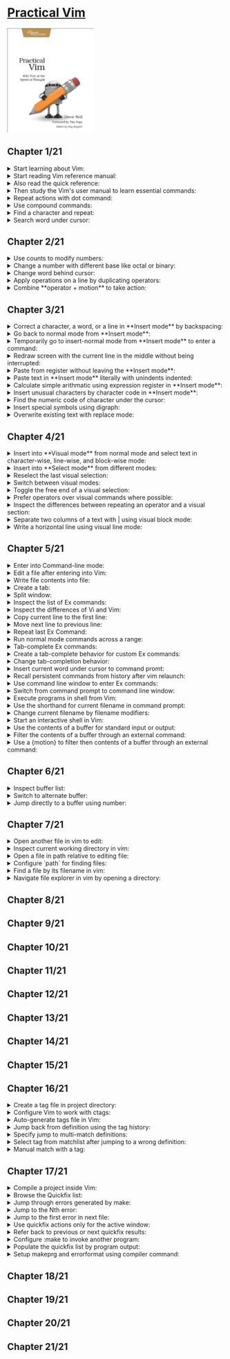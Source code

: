 # [Practical Vim](https://www.amazon.com/Practical-Vim-Thought-Pragmatic-Programmers/dp/1934356980/ref=sr_1_3?crid=3U5TSBECCZ34&keywords=practical+vim&qid=1659248704&sprefix=practical+%2Caps%2C654&sr=8-3)
<img alt="9781934356982" src="../covers/9781934356982.jpg" width="200"/>

## Chapter 1/21

<details>
<summary>Start learning about Vim:</summary>

> * (`:help`)

> Origin: 1

> **References**
---
</details>

<details>
<summary>Start reading Vim reference manual:</summary>

> * (`reference`)

> Origin: 1

> **References**
---
</details>

<details>
<summary>Also read the quick reference:</summary>

> * (`quickref`)

> Origin: 1

> **References**
---
</details>

<details>
<summary>Then study the Vim's user manual to learn essential commands:</summary>

> * (`user-manual`)

> Origin: 1

> **References**
---
</details>

<details>
<summary>Repeat actions with dot command:</summary>

> * (`repeating`)::(`single-repeat`)::(`.`)

> Origin: 1

> **References**
---
</details>

<details>
<summary>Use compound commands:</summary>

> * (`Insert`)::(`inserting`)::(`a` or `A`)
> * (`Insert`)::(`inserting`)::(`i` or `I`)
> * (`Insert`)::(`inserting`)::(`o` or `O`)
> * (`Insert`)::(`delete-insert`)::(`s` or `S`)
> * (`Insert`)::(`delete-insert`)::(`c` or `C`)

> Origin: 1

> **References**
---
</details>

<details>
<summary>Find a character and repeat:</summary>

> * (`cursor-motions`)::(`left-right-motions`)::(`f` or `F`)
> * (`cursor-motions`)::(`left-right-motions`)::(`t`) and (`T`)
> * (`cursor-motions`)::(`left-right-motions`)::(`;`)
> * (`cursor-motions`)::(`left-right-motions`)::(`,`)

> Origin: 1

> **References**
---
</details>

<details>
<summary>Search word under cursor:</summary>

> * (`pattern-searches`)::(`search-commands`)::(`star`)

> Origin: 1

> **References**
---
</details>

## Chapter 2/21

<details>
<summary>Use counts to modify numbers:</summary>

> * (`reference`)::(`notation`)::(`count`)
> * (`changing`)::(`simple-change`)::(`ctrl-a`)
> * (`changing`)::(`simple-change`)::(`ctrl-x`)

> Origin: 2

> **References**
---
</details>

<details>
<summary>Change a number with different base like octal or binary:</summary>

> * (`options`)::(`option-summary`)::(`nrformats`)

> Origin: 2

> **References**
---
</details>

<details>
<summary>Change word behind cursor:</summary>

> * (`changing`)::(`delete-insert`)::(`cw` or `cW`)

> Origin: 2

> **References**
---
</details>

<details>
<summary>Apply operations on a line by duplicating operators:</summary>

> * (`changing`)::(`deleting`)::(`dd`)
> * (`changing`)::(`simple-change`)::(`gUU` or `guu`)

> Origin: 2

> **References**
---
</details>

<details>
<summary>Combine **operator + motion** to take action:</summary>

> **Motions:**
>
> * (`cursor-motions`)::(`operator`)
> * (`cursor-motions`)::(`object-select`)::(`aw`)
> * (`cursor-motions`)::(`object-select`)::(`as`)
> * (`cursor-motions`)::(`object-select`)::(`ap`)
>
> **operator:**
>
> * (`changing`)::(`deleting`)::(`d`)
> * (`changing`)::(`delete-insert`)::(`c`)
> * (`changing`)::(`copy-move`)::(`y`)
> * (`changing`)::(`simple-change`)::(`case`)::(`~` or `gU` or `gu` or `g~`)
> * (`changing`)::(`simple-change`)::(`shift-left-right`)::(`<` or `>`)
> * (`changing`)::(`complex-change`)::(`!`)
>
> **custom operators:**
>
> * (`key-mapping`)::(`map-operator`)
>
> **custom motions:**
>
> * (`key-mapping`)::(`omap-info`)

> Origin: 2

> **References**
---
</details>

## Chapter 3/21

<details>
<summary>Correct a character, a word, or a line in **Insert mode** by backspacing:</summary>

> * (`Insert`)::(`ins-special-keys`)::(`i_ctrl-h`)
> * (`Insert`)::(`ins-special-keys`)::(`i_ctrl-w`)
> * (`Insert`)::(`ins-special-keys`)::(`i_ctrl-u`)

> Origin: 3

> **References**
---
</details>

<details>
<summary>Go back to normal mode from **Insert mode**:</summary>

> * (`reference`)::(`notation`)::(`<esc>`)
> * (`Insert`)::(`ins-special-keys`)::(`i_ctrl-[`)

> Origin: 3

> **References**
---
</details>

<details>
<summary>Temporarily go to insert-normal mode from **Insert mode** to enter a command:</summary>

> * (`Insert`)::(`ins-special-special`)::(`i_ctrl-o`)

> Origin: 3

> **References**
---
</details>

<details>
<summary>Redraw screen with the current line in the middle without being interrupted:</summary>

> * (`scrolling`)::(`scroll-cursor`)::(`zz`)

> Origin: 3

> **References**
---
</details>

<details>
<summary>Paste from register without leaving the **Insert mode**:</summary>

> * (`Insert`)::(`ins-special-keys`)::(`i_ctrl-r`)

> Origin: 3

> **References**
---
</details>

<details>
<summary>Paste text in **Insert mode** literally with unindents indented:</summary>

> * (`Insert`)::(`ins-special-keys`)::(`i_ctrl-r_ctrl-p`)

> Origin: 3

> **References**
---
</details>

<details>
<summary>Calculate simple arithmatic using expression register in **Insert mode**:</summary>

> * (`Insert`)::(`ins-special-keys`)::(`i_ctrl-r`)::(`i_ctrl_r_=`)

> Origin: 3

> **References**
---
</details>

<details>
<summary>Insert unusual characters by character code in **Insert mode**:</summary>

> * (`Insert`)::(`ins-special-keys`)::(`i_ctrl-v`)
> * (`Insert`)::(`ins-special-keys`)::(`i_ctrl-v_digit`)

> Origin: 3

> **References**
---
</details>

<details>
<summary>Find the numeric code of character under the cursor:</summary>

> * (`various`)::(`varous-cmds`)::(`ga`)

> Origin: 3

> **References**
---
</details>

<details>
<summary>Insert special symbols using digraph:</summary>

> * (`Insert`)::(`ins-special-keys`)::(`i_ctrl-k`)
> * (`digraph`)::(`digraph-table`)

> Origin: 3

> **References**
---
</details>

<details>
<summary>Overwrite existing text with replace mode:</summary>

> * (`Insert`)::(`Replace`)
> * (`changing`)::(`delete-insert`)::(`R`)
> * (`changing`)::(`simple-change`)::(`r`)

> Origin: 3

> **References**
---
</details>

## Chapter 4/21

<details>
<summary>Insert into **Visual mode** from normal mode and select text in character-wise, line-wise, and block-wise mode:</summary>

> * (`Visual`)::(`visual-start`)::(`v`)
> * (`Visual`)::(`visual-start`)::(`V`)
> * (`Visual`)::(`visual-start`)::(`ctrl-v`)

> Origin: 4

> **References**
---
</details>

<details>
<summary>Insert into **Select mode** from different modes:</summary>

> * (`Visual`)::(`Select`)

> Origin: 4

> **References**
---
</details>

<details>
<summary>Reselect the last visual selection:</summary>

> * (`Visual`)::(`visual-start`)::(`gv`)

> Origin: 4

> **References**
---
</details>

<details>
<summary>Switch between visual modes:</summary>

> * (`Visual`)::(`visual-start`)::(`v_v`)

> Origin: 4

> **References**
---
</details>

<details>
<summary>Toggle the free end of a visual selection:</summary>

> * (`Visual`)::(`visual-change`)::(`v_o`)

> Origin: 4

> **References**
---
</details>

<details>
<summary>Prefer operators over visual commands where possible:</summary>

> * (`changing`)::(`simple-change`)::(`case`)::(`v_u` or `v_U` or `v_~`)
> * (`changing`)::(`simple-change`)::(`case`)::(`~` or `gU` or `gu` or `g~`)

> Origin: 4

> **References**
---
</details>

<details>
<summary>Inspect the differences between repeating an operator and a visual section:</summary>

> * (`Visual`)::(`visual-repeat`)

> Origin: 4

> **References**
---
</details>

<details>
<summary>Separate two columns of a text with | using visual block mode:</summary>

> *first reduce spaces between columns*
>
> * (`Visual`)::(`visual-start`)::(`ctrl-v`)
>
> *then reselect previous visual selection, and replace column with | character.*
>
> * (`Visual`)::(`visual-start`)::(`gv`)

> Origin: 4

> **References**
---
</details>

<details>
<summary>Write a horizontal line using visual line mode:</summary>

> *first move the cursor on a line, then enter linewise visual mode:*
>
> * (`Visual`)::(`visual-start`)::(`V`)
>
> *then replace every occurance of a character in that line with another character:*
>
> * (`changing`)::(`simple-change`)::(`r`)

> Origin: 4

> **References**
---
</details>

## Chapter 5/21

<details>
<summary>Enter into Command-line mode:</summary>

> * (`command-line-mode`)

> Origin: 5

> **References**
---
</details>

<details>
<summary>Edit a file after entering into Vim:</summary>

> * (`edit-files`)::(`edit-a-file`)::(`:edit`)

> Origin: 5

> **References**
---
</details>

<details>
<summary>Write file contents into file:</summary>

> * (`edit-files`)::(`writing`)::(`:write`)

> Origin: 5

> **References**
---
</details>

<details>
<summary>Create a tab:</summary>

> * (`tab-page`)::(`tab-page-commands`)::(`:tabedit`)

> Origin: 5

> **References**
---
</details>

<details>
<summary>Split window:</summary>

> * (`windows`)::(`opening-window`)::(`:split`)

> Origin: 5

> **References**
---
</details>

<details>
<summary>Inspect the list of Ex commands:</summary>

> * (`index`)::(`ex-cmd-index`)

> Origin: 5

> **References**
---
</details>

<details>
<summary>Inspect the differences of Vi and Vim:</summary>

> * (`vi-differences`)

> Origin: 5

> **References**
---
</details>

<details>
<summary>Copy current line to the first line:</summary>

> * (`changing`)::(`copy-move`)::(`:copy`)

> Origin: 5

> **References**
---
</details>

<details>
<summary>Move next line to previous line:</summary>

> * (`changing`)::(`copy-move`)::(`:move`)

> Origin: 5

> **References**
---
</details>

<details>
<summary>Repeat last Ex Command:</summary>

> * (`repeating`)::(`single-repeat`)::(`@:`)

> Origin: 5

> **References**
---
</details>

<details>
<summary>Run normal mode commands across a range:</summary>

> * (`various`)::(`various-cmds`)::(`:normal`)

> Origin: 5

> **References**
---
</details>

<details>
<summary>Tab-complete Ex commands:</summary>

> * (`cmdline-mode`)::(`cmdline-completion`)::(`c_ctrl-d`)

> Origin: 5

> **References**
---
</details>

<details>
<summary>Create a tab-complete behavior for custom Ex commands:</summary>

> * (`key-mapping`)::(`user-commands`)::(`command-completion`)

> Origin: 5

> **References**
---
</details>

<details>
<summary>Change tab-completion behavior:</summary>

> * (`options`)::(`option-summary`)::(`wildmode`)

> Origin: 5

> **References**
---
</details>

<details>
<summary>Insert current word under cursor to command promt:</summary>

> * (`cmdline-mode`)::(`cmdline-editing`)::(`c_ctrl-r_ctrl-w`)

> Origin: 5

> **References**
---
</details>

<details>
<summary>Recall persistent commands from history after vim relaunch:</summary>

> * (`starting`)::(`viminfo`)

> Origin: 5

> **References**
---
</details>

<details>
<summary>Use command line window to enter Ex commands:</summary>

> * (`cmdline-mode`)::(`cmdline-window`)

> Origin: 5

> **References**
---
</details>

<details>
<summary>Switch from command prompt to command line window:</summary>

> * (`cmdline-mode`)::(`cmdline-window`)::(`c_ctrl-f`)

> Origin: 5

> **References**
---
</details>

<details>
<summary>Execute programs in shell from Vim:</summary>

> * (`various`)::(`various-cmds`)::(`:!`)

> Origin: 5

> **References**
---
</details>

<details>
<summary>Use the shorthand for current filename in command prompt:</summary>

> * (`cmdline-mode`)::(`cmdline-special`)

> Origin: 5

> **References**
---
</details>

<details>
<summary>Change current filename by filename modifiers:</summary>

> * (`cmdline-mode`)::(`cmdline-special`)::(`filename-modifiers`)

> Origin: 5

> **References**
---
</details>

<details>
<summary>Start an interactive shell in Vim:</summary>

> * (`various`)::(`various-cmds`)::(`:shell`)

> Origin: 5

> **References**
---
</details>

<details>
<summary>Use the contents of a buffer for standard input or output:</summary>

> * (`Insert`)::(`inserting-file`)::(`:read!`)
> * (`edit-files`)::(`writing`)::(`write_c`)
> * (`tips`)::(`rename-files`)

> Origin: 5

> **References**
---
</details>

<details>
<summary>Filter the contents of a buffer through an external command:</summary>

> * (`changing`)::(`complex-change`)::(`:range!`)

> Origin: 5

> **References**
---
</details>

<details>
<summary>Use a {motion} to filter then contents of a buffer through an external command:</summary>

> * (`changing`)::(`complex-change`)::(`!`)

> Origin: 5

> **References**
---
</details>

## Chapter 6/21

<details>
<summary>Inspect buffer list:</summary>

> * (`windows` or `buffers`)::(`buffer-hidden`)::(`:buffers` or `:ls`)

> Origin: 6

> **References**
---
</details>

<details>
<summary>Switch to alternate buffer:</summary>

> * (`windows` or `buffers`)::(`buffer-hidden`)::(`:bnext`)
> * (`windows` or `buffers`)::(`buffer-hidden`)::(`:bprevious`)

> Origin: 6

> **References**
---
</details>

<details>
<summary>Jump directly to a buffer using number:</summary>

> * (`windows` or `buffers`)::(`buffer-hidden`)::(`:buffer`)

> Origin: 6

> **References**
---
</details>

## Chapter 7/21

<details>
<summary>Open another file in vim to edit:</summary>

> ```vim
> :edit
> ```
> * (`edit-files`)::(`edit-a-file`)::(`:edit`)

> Origin: 7

> **References**
---
</details>

<details>
<summary>Inspect current working directory in vim:</summary>

> ```vim
> :pwd
> ```
> * (`edit-files`)::(`current-directory`)::(`:pwd`)

> Origin: 7

> **References**
---
</details>

<details>
<summary>Open a file in path relative to editing file:</summary>

> ```vim
> :edit %:h
> ```
> * `cmdline-mode`)::(`cmdline-special`)::(`filename-modifiers`)::(`%:h`)

> Origin: 7

> **References**
---
</details>

<details>
<summary>Configure `path` for finding files:</summary>

> ```vim
> set path+=src,include,docs
> ```
> * (`options`)::(`option-summary`)::(`path`)
> * (`editing-files`)::(`file-searching`)::(`starstar`)

> Origin: 7

> **References**
---
</details>

<details>
<summary>Find a file by its filename in vim:</summary>

> ```vim
> :find main.cpp
> ```
> * (`edit-files`)::(`editing-a-file`)::(`:find`)

> Origin: 7

> **References**
---
</details>

<details>
<summary>Navigate file explorer in vim by opening a directory:</summary>

> ```sh
> vim path/to/directory
> ```
> * (`netrw`)::(`netrw-explore`)::(`:Explore`)
> * (`netrw`)::(`netrw-explore`)::(`:Sexplore`)
> * (`netrw`)::(`netrw-explore`)::(`:Vexplore`)

> Origin: 7

> **References**
---
</details>

## Chapter 8/21
## Chapter 9/21
## Chapter 10/21
## Chapter 11/21
## Chapter 12/21
## Chapter 13/21
## Chapter 14/21
## Chapter 15/21
## Chapter 16/21

<details>
<summary>Create a tag file in project directory:</summary>

> ```sh
> ctags *.cpp
> ```
> * (`tags-and-searches`)::(`tags-file-format`)::(`ctags`)

> Origin: 16

> **References**
---
</details>

<details>
<summary>Configure Vim to work with ctags:</summary>

> ```vim
> :set tags?
> ```
> * (`tags-and-searches`)::(`tag-commands`)::(`tags`)

> Origin: 16

> **References**
---
</details>

<details>
<summary>Auto-generate tags file in Vim:</summary>

> ```vim
> :! ctags -R
> :nnoremap <F5> :! ctags -R<CR>
> :autocmd bufwritepost *.cpp call system("ctags -R")
> ```
> * (`map.txt`)::(`key-mapping`)::(`map-commands`)
> * (`autocommand`)::(`autocmd-define`)::(`autocmd`)
> * (`various`)::(`various-cmds`)::(`:!cmd`)

> Origin: 16

> **References**
---
</details>

<details>
<summary>Jump back from definition using the tag history:</summary>

> * (`tags-and-searches`)::(`tag-stack`)
> * (`tags-and-searches`)::(`tag-stack`)::(`ctrl-t`)
> * (`tags-and-searches`)::(`tag-stack`)::(`:pop`)
> * (`tags-and-searches`)::(`tag-stack`)::(`:tags`)

> Origin: 16

> **References**
---
</details>

<details>
<summary>Specify jump to multi-match definitions:</summary>

> * (`tags-and-searches`)::(`:tag-matchlist`)::(`g_ctrl-]`)

> Origin: 16

> **References**
---
</details>

<details>
<summary>Select tag from matchlist after jumping to a wrong definition:</summary>

> * (`tags-and-searches`)::(`:tag-matchlist`)::(`tselect`)
> * (`tags-and-searches`)::(`:tag-matchlist`)::(`tfirst`)
> * (`tags-and-searches`)::(`:tag-matchlist`)::(`tlast`)
> * (`tags-and-searches`)::(`:tag-matchlist`)::(`tnext`)
> * (`tags-and-searches`)::(`:tag-matchlist`)::(`tprev`)

> Origin: 16

> **References**
---
</details>

<details>
<summary>Manual match with a tag:</summary>

> * (`tags-and-searches`)::(`:tag-commands`)::(`:tag`)
> * (`tags-and-searches`)::(`:tag-commands`)::(`:tjump`)

> Origin: 16

> **References**
---
</details>

## Chapter 17/21

<details>
<summary>Compile a project inside Vim:</summary>

> * (`quickfix.txt`)::(`:make_makeprg`)::(`:make`)

> Origin: 17

> **References**
---
</details>

<details>
<summary>Browse the Quickfix list:</summary>

> * (`quickfix.txt`)::(`quickfix-window`)::(`:copen`)
> * (`quickfix.txt`)::(`quickfix-window`)::(`:cclose`)

> Origin: 17

> **References**
---
</details>

<details>
<summary>Jump through errors generated by make:</summary>

> * (`quickfix.txt`)::(`quickfix`)
> * (`quickfix.txt`)::(`quickfix`)::(`:cnext`)
> * (`quickfix.txt`)::(`quickfix`)::(`:cprev`)
> * (`quickfix.txt`)::(`quickfix`)::(`:cfirst`)
> * (`quickfix.txt`)::(`quickfix`)::(`:clast`)

> Origin: 17

> **References**
---
</details>

<details>
<summary>Jump to the Nth error:</summary>

> * (`quickfix.txt`)::(`quickfix`)::(`:cc`)

> Origin: 17

> **References**
---
</details>

<details>
<summary>Jump to the first error in next file:</summary>

> * (`quickfix.txt`)::(`quickfix`)::(`:cnfile`)
> * (`quickfix.txt`)::(`quickfix`)::(`:cpfile`)

> Origin: 17

> **References**
---
</details>

<details>
<summary>Use quickfix actions only for the active window:</summary>

> * (`:make_makeprg`)::(`:lmake`)
> * (`quickfix.txt`)::(`quickfix`)::(`:lnext`)
> * (`quickfix.txt`)::(`quickfix`)::(`:lprev`)
> * (`quickfix.txt`)::(`quickfix`)::(`:lfirst`)
> * (`quickfix.txt`)::(`quickfix`)::(`:llast`)
> * (`quickfix.txt`)::(`quickfix`)::(`:lnfile`)
> * (`quickfix.txt`)::(`quickfix`)::(`:lpfile`)
> * (`quickfix.txt`)::(`quickfix`)::(`:ll`)
> * (`quickfix.txt`)::(`quickfix-window`)::(`:lopen`)
> * (`quickfix.txt`)::(`quickfix-window`)::(`:lclose`)

> Origin: 17

> **References**
---
</details>

<details>
<summary>Refer back to previous or next quickfix results:</summary>

> * (`quickfix.txt`)::(`quickfix-error-lists`)::(`:chistory`)
> * (`quickfix.txt`)::(`quickfix-error-lists`)::(`:lhistory`)
> * (`quickfix.txt`)::(`quickfix-error-lists`)::(`:colder`)
> * (`quickfix.txt`)::(`quickfix-error-lists`)::(`:lolder`)
> * (`quickfix.txt`)::(`quickfix-error-lists`)::(`:cnewer`)
> * (`quickfix.txt`)::(`quickfix-error-lists`)::(`:lnewer`)

> Origin: 17

> **References**
---
</details>

<details>
<summary>Configure :make to invoke another program:</summary>

> ```vim
> :setlocal makeprg=nasm -f elf64 -g -F dwarf -l %:r.lst %
> ```
> * (`options`)::(`option-summary`)::(`makeprg`)
> * (`options`)::(`set-options`)::(`local-options`)::(`setlocal`)

> Origin: 17

> **References**
---
</details>

<details>
<summary>Populate the quickfix list by program output:</summary>

> ```vim
> :setglobal errorformat?
> :setlocal efm=%A%f\,\ line\ %l\,\ character\ %c:%m,%Z%.%#,%-G%.%#
> ```
> * (`quickfix.txt`)::(`error-file-format`)::(`errorformat`)
> * (`options`)::(`set-options`)::(`local-options`)::(`setglobal`)

> Origin: 17

> **References**
---
</details>

<details>
<summary>Setup makeprg and errorformat using compiler command:</summary>

> ```vim
> :compiler gcc
> ```
> * (`quickfix.txt`)::(`compiler-select`)::(`compiler`)

> Origin: 17

> **References**
---
</details>

## Chapter 18/21
## Chapter 19/21
## Chapter 20/21
## Chapter 21/21
